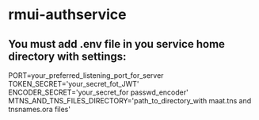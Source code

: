 # rmui-authservice

## You must add .env file in you service home directory with settings:

PORT=your_preferred_listening_port_for_server
TOKEN_SECRET='your_secret_fot_JWT'
ENCODER_SECRET='your_secret_for passwd_encoder'
MTNS_AND_TNS_FILES_DIRECTORY='path_to_directory_with maat.tns and tnsnames.ora files'
